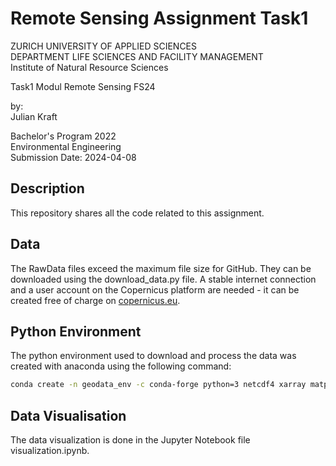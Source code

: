 # Remote Sensing Assignment Task1

ZURICH UNIVERSITY OF APPLIED SCIENCES <br>
DEPARTMENT LIFE SCIENCES AND FACILITY MANAGEMENT <br>
Institute of Natural Resource Sciences

Task1 Modul Remote Sensing FS24

by: <br>
Julian Kraft

Bachelor's Program 2022  
Environmental Engineering  
Submission Date: 2024-04-08

## Description
This repository shares all the code related to this assignment.

## Data
The RawData files exceed the maximum file size for GitHub. They can be downloaded using the download_data.py file. A stable internet connection and a user account on the Copernicus platform are needed - it can be created free of charge on [copernicus.eu](https://openeo.dataspace.copernicus.eu/).

## Python Environment
The python environment used to download and process the data was created with anaconda using the following command:
```bash
conda create -n geodata_env -c conda-forge python=3 netcdf4 xarray matplotlib numpy dask rasterio rioxarray geopandas pandas cartopy tqdm openeo jupyterlab 
```

## Data Visualisation
The data visualization is done in the Jupyter Notebook file visualization.ipynb.